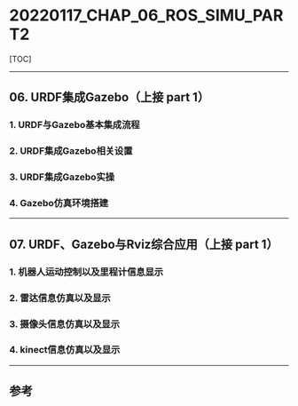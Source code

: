 # 20220117_CHAP_06_ROS_SIMU_PART2

[TOC]

---

## 06. URDF集成Gazebo（上接 part 1）



### 1. URDF与Gazebo基本集成流程



### 2. URDF集成Gazebo相关设置



### 3. URDF集成Gazebo实操



### 4. Gazebo仿真环境搭建





---



## 07. URDF、Gazebo与Rviz综合应用（上接 part 1）



### 1. 机器人运动控制以及里程计信息显示



### 2. 雷达信息仿真以及显示



### 3. 摄像头信息仿真以及显示



### 4. kinect信息仿真以及显示





---



## 参考

